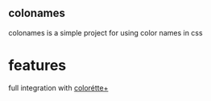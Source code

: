 ## colonames
colonames is a simple project for using color names in css

# features
full integration with [colorétte+](https://github.com/Colonames-By-Kanshen)